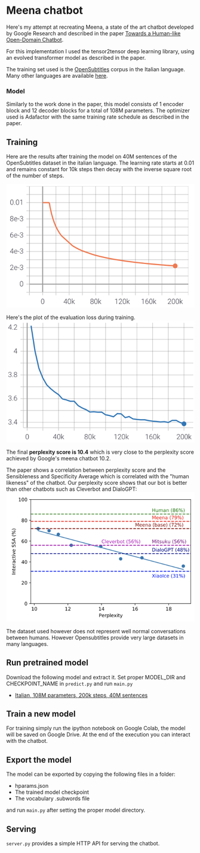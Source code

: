 # Meena chatbot
Here's my attempt at recreating Meena, a state of the art chatbot developed by Google Research and described in the paper [Towards a Human-like Open-Domain Chatbot](https://arxiv.org/pdf/2001.09977.pdf).

For this implementation I used the tensor2tensor deep learning library, using an evolved transformer model as described in the paper.

The training set used is the [OpenSubtitles](https://opus.nlpl.eu/OpenSubtitles-v2018.php) corpus in the Italian language. Many other languages are available [here](https://opus.nlpl.eu/OpenSubtitles-v2018.php).

### Model
Similarly to the work done in the paper, this model consists of 1 encoder block and 12 decoder blocks for a total of 108M parameters. The optimizer used is Adafactor with the same training rate schedule as described in the paper.

## Training
Here are the results after training the model on 40M sentences of the OpenSubtitles dataset in the italian language.
The learning rate starts at 0.01 and remains constant for 10k steps then decay with the inverse square root of the number of steps.

![Learning rate schedule](images/learning_rate.png)

Here's the plot of the evaluation loss during training.
![Evaluation loss plot](images/training.png)

The final **perplexity score is 10.4** which is very close to the perplexity score achieved by Google's meena chatbot 10.2. 

The paper shows a correlation between perplexity score and the Sensibleness and
Specificity Average which is correlated with the "human likeness" of the chatbot. Our perplexity score shows that our bot is better than other chatbots such as Cleverbot and DialoGPT:
![Perplexity SSA correlation](images/perplexity_SSA.png)

The dataset used however does not represent well normal conversations between humans. However Opensubtitles provide very large datasets in many languages.


## Run pretrained model
Download the following model and extract it. Set proper MODEL_DIR and CHECKPOINT_NAME in `predict.py` and run `main.py`

- [Italian, 108M parameters, 200k steps, 40M sentences](https://mega.nz/file/cjZSmLgC#lvZW9g0v4sa6QN4-fVLaUVTLcD6GCjmFMI7_b762pqQ)

## Train a new model
For training simply run the ipython notebook on Google Colab, the model will be saved on Google Drive. At the end of the execution you can interact with the chatbot.

## Export the model
The model can be exported by copying the following files in a folder:
- hparams.json
- The trained model checkpoint
- The vocabulary .subwords file 

and run `main.py` after setting the proper model directory.

## Serving
`server.py` provides a simple HTTP API for serving the chatbot.